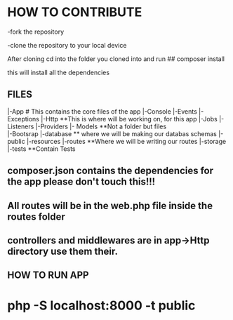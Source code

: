 # HOW TO CONTRIBUTE

-fork the repository

-clone the repository to your local device

After cloning cd into the folder you cloned into and run ## composer install

this will install all the dependencies

## FILES

|-App   # This contains the core files of the app
  |-Console
  |-Events
  |-Exceptions
  |-Http **This is where will be working on, for this app
  |-Jobs
  |-Listeners
  |-Providers
  |- Models **Not a folder but files   
|-Bootsrap
|-database  ** where we will be making our databas schemas
|-public
|-resources
|-routes  **Where we will be writing our routes
|-storage
|-tests  **Contain Tests

## composer.json contains the dependencies for the app please don't touch this!!!

## All routes will be in the web.php file inside the routes folder

## controllers and middlewares are in app->Http directory use them their.


## HOW TO RUN APP

# php -S localhost:8000 -t public
